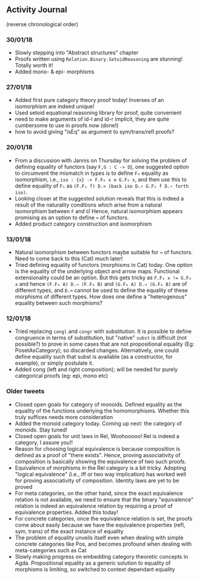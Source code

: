 ## Activity Journal

(reverse chronological order)

### 30/01/18
* Slowly stepping into "Abstract structures" chapter
* Proofs written using `Relation.Binary.SetoidReasoning` are stunning! Totally worth it!
* Added mono- & epi- morphisms

### 27/01/18
* Added first pure category theory proof today! Inverses of an isomorphism are indeed unique!
* Used setoid equational reasoning library for proof, quite convenient
* need to make arguments of id-l and id-r implicit, they are quite cumbersome to use in proofs now (done!)
* how to avoid giving "isEq" as argument to sym/trans/refl proofs?

### 20/01/18

* From a discussion with Jannis on Thursday for solving the problem of defining equality of functors (say `F,G : C -> D`), one suggested option to circumvent the mismatch in types is to define `F₀` equality as isomorphism, i.e., `iso : {x} -> F.F₀ x ≅ G.F₀ x`, and then use this to define equality of `F₁` as `(F.F₁ f) D.≈ (back iso D.∘ G.F₁ f D.∘ forth iso)`. 
* Looking closer at the suggested solution reveals that this is indeed a result of the naturality conditions which arise from a natural isomorphism between `F` and `G`! Hence, natural isomorphism appears promising as an option to define `≈` of functors.
* Added product category construction and isomorphism

### 13/01/18

* Natural isomorphism between functors maybe suitable for `≈` of functors. Need to come back to this (Cat) much later!
* Tried defining equality of functors (morphisms in Cat) today. One option is the equality of the underlying object and arrow maps. Functional extensionality could be an option. But this gets tricky as `F.F₀ x != G.F₀ x` and hence `(F.F₀ A) D.⇒ (F.F₀ B)` and `(G.F₀ A) D.⇒ (G.F₀ B)` are of different types, and `D.≈` cannot be used to define the equality of these morphisms of different types. How does one define a "heterogenous" equality between such morphisms?

### 12/01/18
  
* Tried replacing `congl` and `congr` with substitution. It is possible to define congruence in terms of substitution, but "native" `subst` is difficult (not possible?) to prove in some cases that are not propositional equality (Eg: PosetAsCategory); so discarded changes. Alternatively, one could define equality such that subst is available (as a constructor, for example), or simply postulate it.
* Added cong (left and right composition); will be needed for purely categorical proofs (eg: epi, mono etc)

### Older tweets

* Closed open goals for category of monoids. Defined equality as the equality of the functions underlying the homomorphisms. Whether this truly suffices needs more consideration
* Added the monoid category today. Coming up next: the category of monoids. Stay tuned!
* Closed open goals for unit laws in Rel, Woohooooo! Rel is indeed a category, I assure you!!
* Reason for choosing logical equivalence is because composition is defined as a proof of "there exists". Hence, proving associativity of composition is basically showing the equivalence of two such proofs.
* Equivalence of morphisms in the Rel category is a bit tricky. Adopting "logical equivalence" (i.e., iff or two way implication) has worked well for proving associativity of composition. Identity laws are yet to be proved
* For meta categories, on the other hand, since the exact equivalence relation is not available, we need to ensure that the binary "equivalence" relation is indeed an equivalence relation by requiring a proof of equivalence properties. Added this today!
* For concrete categories, once the equivalence relation is set, the proofs come about easily because we have the equivalence properties (refl, sym, trans) of the exact instance of equality
* The problem of equality unveils itself even when dealing with simple concrete categories like Pos, and becomes profound when dealing with meta-categories such as Cat
* Slowly making progress on embedding category theoretic concepts in Agda. Propositional equality as a generic solution to equality of morphisms is limiting, so switched to context dependant equality
